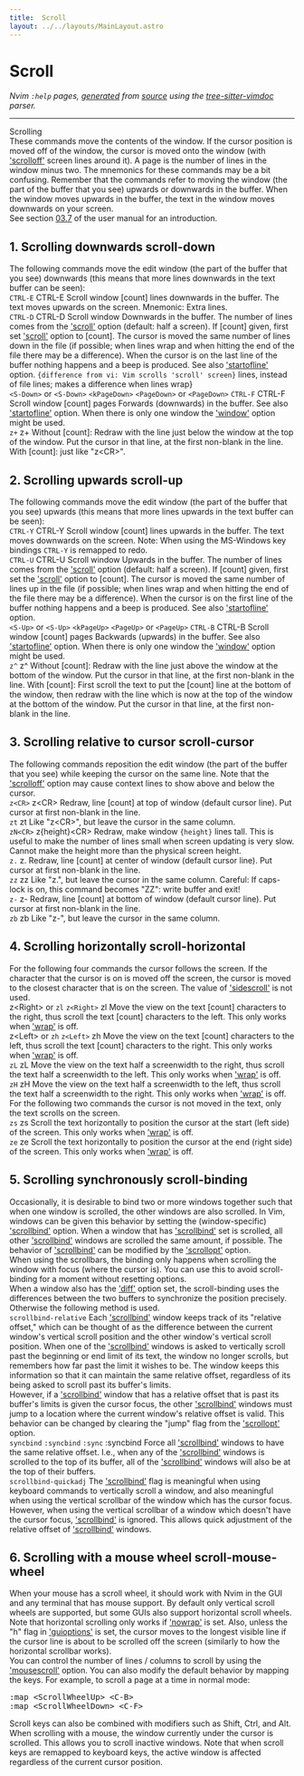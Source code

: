 ```yaml
---
title:  Scroll
layout: ../../layouts/MainLayout.astro
---
```


  <a name="scroll.txt"></a><a name="scrolling"></a><h1> Scroll</h1>
  <p>
    <i>
    Nvim <code>:help</code> pages, <a href="https://github.com/neovim/neovim/blob/master/scripts/gen_help_html.lua">generated</a>
    from <a href="https://github.com/neovim/neovim/blob/master/runtime/doc/scroll.txt">source</a>
    using the <a href="https://github.com/neovim/tree-sitter-vimdoc">tree-sitter-vimdoc</a> parser.
    </i>
  </p>
  <hr>
  <div class="old-help-para">Scrolling</div>
<div class="old-help-para">These commands move the contents of the window.  If the cursor position is
moved off of the window, the cursor is moved onto the window (with
<a href="options.html#'scrolloff'">'scrolloff'</a> screen lines around it).  A page is the number of lines in the
window minus two.  The mnemonics for these commands may be a bit confusing.
Remember that the commands refer to moving the window (the part of the buffer
that you see) upwards or downwards in the buffer.  When the window moves
upwards in the buffer, the text in the window moves downwards on your screen.</div>
<div class="old-help-para">See section <a href="usr_03.html#03.7">03.7</a> of the user manual for an introduction.</div>
<div class="old-help-para"><h2 class="help-heading">1. Scrolling downwards<span class="help-heading-tags">					<a name="scroll-down"></a><span class="help-tag">scroll-down</span></span></h2></div>
<div class="old-help-para">The following commands move the edit window (the part of the buffer that you
see) downwards (this means that more lines downwards in the text buffer can be
seen):</div>
<div class="old-help-para">							<a name="CTRL-E"></a><code class="help-tag-right">CTRL-E</code>
CTRL-E			Scroll window [count] lines downwards in the buffer.
			The text moves upwards on the screen.
			Mnemonic: Extra lines.</div>
<div class="old-help-para">							<a name="CTRL-D"></a><code class="help-tag-right">CTRL-D</code>
CTRL-D			Scroll window Downwards in the buffer.  The number of
			lines comes from the <a href="options.html#'scroll'">'scroll'</a> option (default: half a
			screen).  If [count] given, first set <a href="options.html#'scroll'">'scroll'</a> option
			to [count].  The cursor is moved the same number of
			lines down in the file (if possible; when lines wrap
			and when hitting the end of the file there may be a
			difference).  When the cursor is on the last line of
			the buffer nothing happens and a beep is produced.
			See also <a href="options.html#'startofline'">'startofline'</a> option.
			<code>{difference from vi: Vim scrolls 'scroll' screen}</code>
			lines, instead of file lines; makes a difference when
			lines wrap}</div>
<div class="old-help-para"><code>&lt;S-Down&gt;</code>	or				<a name="%3CS-Down%3E"></a><code class="help-tag-right">&lt;S-Down&gt;</code> <a name="%3CkPageDown%3E"></a><code class="help-tag">&lt;kPageDown&gt;</code>
<code>&lt;PageDown&gt;</code>	or				<a name="%3CPageDown%3E"></a><code class="help-tag-right">&lt;PageDown&gt;</code> <a name="CTRL-F"></a><code class="help-tag">CTRL-F</code>
CTRL-F			Scroll window [count] pages Forwards (downwards) in
			the buffer.  See also <a href="options.html#'startofline'">'startofline'</a> option.
			When there is only one window the <a href="options.html#'window'">'window'</a> option
			might be used.</div>
<div class="old-help-para">							<a name="z%2B"></a><code class="help-tag-right">z+</code>
z+			Without [count]: Redraw with the line just below the
			window at the top of the window.  Put the cursor in
			that line, at the first non-blank in the line.
			With [count]: just like "z&lt;CR&gt;".</div>
<div class="old-help-para"><h2 class="help-heading">2. Scrolling upwards<span class="help-heading-tags">					<a name="scroll-up"></a><span class="help-tag">scroll-up</span></span></h2></div>
<div class="old-help-para">The following commands move the edit window (the part of the buffer that you
see) upwards (this means that more lines upwards in the text buffer can be
seen):</div>
<div class="old-help-para">							<a name="CTRL-Y"></a><code class="help-tag-right">CTRL-Y</code>
CTRL-Y			Scroll window [count] lines upwards in the buffer.
			The text moves downwards on the screen.
			Note: When using the MS-Windows key bindings <code>CTRL-Y</code> is
			remapped to redo.</div>
<div class="old-help-para">							<a name="CTRL-U"></a><code class="help-tag-right">CTRL-U</code>
CTRL-U			Scroll window Upwards in the buffer.  The number of
			lines comes from the <a href="options.html#'scroll'">'scroll'</a> option (default: half a
			screen).  If [count] given, first set the <a href="options.html#'scroll'">'scroll'</a>
			option to [count].  The cursor is moved the same
			number of lines up in the file (if possible; when
			lines wrap and when hitting the end of the file there
			may be a difference).  When the cursor is on the first
			line of the buffer nothing happens and a beep is
			produced.  See also <a href="options.html#'startofline'">'startofline'</a> option.</div>
<div class="old-help-para"><code>&lt;S-Up&gt;</code>		or					<a name="%3CS-Up%3E"></a><code class="help-tag-right">&lt;S-Up&gt;</code> <a name="%3CkPageUp%3E"></a><code class="help-tag">&lt;kPageUp&gt;</code>
<code>&lt;PageUp&gt;</code>	or					<a name="%3CPageUp%3E"></a><code class="help-tag-right">&lt;PageUp&gt;</code> <a name="CTRL-B"></a><code class="help-tag">CTRL-B</code>
CTRL-B			Scroll window [count] pages Backwards (upwards) in the
			buffer.  See also <a href="options.html#'startofline'">'startofline'</a> option.
			When there is only one window the <a href="options.html#'window'">'window'</a> option
			might be used.</div>
<div class="old-help-para">							<a name="z%5E"></a><code class="help-tag-right">z^</code>
z^			Without [count]: Redraw with the line just above the
			window at the bottom of the window.  Put the cursor in
			that line, at the first non-blank in the line.
			With [count]: First scroll the text to put the [count]
			line at the bottom of the window, then redraw with the
			line which is now at the top of the window at the
			bottom of the window.  Put the cursor in that line, at
			the first non-blank in the line.</div>
<div class="old-help-para"><h2 class="help-heading">3. Scrolling relative to cursor<span class="help-heading-tags">				<a name="scroll-cursor"></a><span class="help-tag">scroll-cursor</span></span></h2></div>
<div class="old-help-para">The following commands reposition the edit window (the part of the buffer that
you see) while keeping the cursor on the same line.  Note that the <a href="options.html#'scrolloff'">'scrolloff'</a>
option may cause context lines to show above and below the cursor.</div>
<div class="old-help-para">							<a name="z%3CCR%3E"></a><code class="help-tag-right">z&lt;CR&gt;</code>
z&lt;CR&gt;			Redraw, line [count] at top of window (default
			cursor line).  Put cursor at first non-blank in the
			line.</div>
<div class="old-help-para">							<a name="zt"></a><code class="help-tag-right">zt</code>
zt			Like "z&lt;CR&gt;", but leave the cursor in the same
			column.</div>
<div class="old-help-para">							<a name="zN%3CCR%3E"></a><code class="help-tag-right">zN&lt;CR&gt;</code>
z{height}&lt;CR&gt;		Redraw, make window <code>{height}</code> lines tall.  This is
			useful to make the number of lines small when screen
			updating is very slow.  Cannot make the height more
			than the physical screen height.</div>
<div class="old-help-para">							<a name="z."></a><code class="help-tag-right">z.</code>
z.			Redraw, line [count] at center of window (default
			cursor line).  Put cursor at first non-blank in the
			line.</div>
<div class="old-help-para">							<a name="zz"></a><code class="help-tag-right">zz</code>
zz			Like "z.", but leave the cursor in the same column.
			Careful: If caps-lock is on, this command becomes
			"ZZ": write buffer and exit!</div>
<div class="old-help-para">							<a name="z-"></a><code class="help-tag-right">z-</code>
z-			Redraw, line [count] at bottom of window (default
			cursor line).  Put cursor at first non-blank in the
			line.</div>
<div class="old-help-para">							<a name="zb"></a><code class="help-tag-right">zb</code>
zb			Like "z-", but leave the cursor in the same column.</div>
<div class="old-help-para"><h2 class="help-heading">4. Scrolling horizontally<span class="help-heading-tags">				<a name="scroll-horizontal"></a><span class="help-tag">scroll-horizontal</span></span></h2></div>
<div class="old-help-para">For the following four commands the cursor follows the screen.  If the
character that the cursor is on is moved off the screen, the cursor is moved
to the closest character that is on the screen.  The value of <a href="options.html#'sidescroll'">'sidescroll'</a> is
not used.</div>
<div class="old-help-para">z&lt;Right&gt;    or						<a name="zl"></a><code class="help-tag-right">zl</code> <a name="z%3CRight%3E"></a><code class="help-tag">z&lt;Right&gt;</code>
zl			Move the view on the text [count] characters to the
			right, thus scroll the text [count] characters to the
			left.  This only works when <a href="options.html#'wrap'">'wrap'</a> is off.</div>
<div class="old-help-para">z&lt;Left&gt;      or						<a name="zh"></a><code class="help-tag-right">zh</code> <a name="z%3CLeft%3E"></a><code class="help-tag">z&lt;Left&gt;</code>
zh			Move the view on the text [count] characters to the
			left, thus scroll the text [count] characters to the
			right.  This only works when <a href="options.html#'wrap'">'wrap'</a> is off.</div>
<div class="old-help-para">							<a name="zL"></a><code class="help-tag-right">zL</code>
zL			Move the view on the text half a screenwidth to the
			right, thus scroll the text half a screenwidth to the
			left.  This only works when <a href="options.html#'wrap'">'wrap'</a> is off.</div>
<div class="old-help-para">							<a name="zH"></a><code class="help-tag-right">zH</code>
zH			Move the view on the text half a screenwidth to the
			left, thus scroll the text half a screenwidth to the
			right.  This only works when <a href="options.html#'wrap'">'wrap'</a> is off.</div>
<div class="old-help-para">For the following two commands the cursor is not moved in the text, only the
text scrolls on the screen.</div>
<div class="old-help-para">							<a name="zs"></a><code class="help-tag-right">zs</code>
zs			Scroll the text horizontally to position the cursor
			at the start (left side) of the screen.  This only
			works when <a href="options.html#'wrap'">'wrap'</a> is off.</div>
<div class="old-help-para">							<a name="ze"></a><code class="help-tag-right">ze</code>
ze			Scroll the text horizontally to position the cursor
			at the end (right side) of the screen.  This only
			works when <a href="options.html#'wrap'">'wrap'</a> is off.</div>
<div class="old-help-para"><h2 class="help-heading">5. Scrolling synchronously<span class="help-heading-tags">				<a name="scroll-binding"></a><span class="help-tag">scroll-binding</span></span></h2></div>
<div class="old-help-para">Occasionally, it is desirable to bind two or more windows together such that
when one window is scrolled, the other windows are also scrolled.  In Vim,
windows can be given this behavior by setting the (window-specific)
<a href="options.html#'scrollbind'">'scrollbind'</a> option.  When a window that has <a href="options.html#'scrollbind'">'scrollbind'</a> set is scrolled, all
other <a href="options.html#'scrollbind'">'scrollbind'</a> windows are scrolled the same amount, if possible.  The
behavior of <a href="options.html#'scrollbind'">'scrollbind'</a> can be modified by the <a href="options.html#'scrollopt'">'scrollopt'</a> option.</div>
<div class="old-help-para">When using the scrollbars, the binding only happens when scrolling the window
with focus (where the cursor is).  You can use this to avoid scroll-binding
for a moment without resetting options.</div>
<div class="old-help-para">When a window also has the <a href="options.html#'diff'">'diff'</a> option set, the scroll-binding uses the
differences between the two buffers to synchronize the position precisely.
Otherwise the following method is used.</div>
<div class="old-help-para">							<a name="scrollbind-relative"></a><code class="help-tag-right">scrollbind-relative</code>
Each <a href="options.html#'scrollbind'">'scrollbind'</a> window keeps track of its "relative offset," which can be
thought of as the difference between the current window's vertical scroll
position and the other window's vertical scroll position.  When one of the
<a href="options.html#'scrollbind'">'scrollbind'</a> windows is asked to vertically scroll past the beginning or end
limit of its text, the window no longer scrolls, but remembers how far past
the limit it wishes to be.  The window keeps this information so that it can
maintain the same relative offset, regardless of its being asked to scroll
past its buffer's limits.</div>
<div class="old-help-para">However, if a <a href="options.html#'scrollbind'">'scrollbind'</a> window that has a relative offset that is past its
buffer's limits is given the cursor focus, the other <a href="options.html#'scrollbind'">'scrollbind'</a> windows must
jump to a location where the current window's relative offset is valid.  This
behavior can be changed by clearing the "jump" flag from the <a href="options.html#'scrollopt'">'scrollopt'</a>
option.</div>
<div class="old-help-para">						<a name="syncbind"></a><code class="help-tag-right">syncbind</code> <a name="%3Asyncbind"></a><code class="help-tag">:syncbind</code> <a name="%3Async"></a><code class="help-tag">:sync</code>
:syncbind		Force all <a href="options.html#'scrollbind'">'scrollbind'</a> windows to have the same
			relative offset.  I.e., when any of the <a href="options.html#'scrollbind'">'scrollbind'</a>
			windows is scrolled to the top of its buffer, all of
			the <a href="options.html#'scrollbind'">'scrollbind'</a> windows will also be at the top of
			their buffers.</div>
<div class="old-help-para">							<a name="scrollbind-quickadj"></a><code class="help-tag-right">scrollbind-quickadj</code>
The <a href="options.html#'scrollbind'">'scrollbind'</a> flag is meaningful when using keyboard commands to vertically
scroll a window, and also meaningful when using the vertical scrollbar of the
window which has the cursor focus.  However, when using the vertical scrollbar
of a window which doesn't have the cursor focus, <a href="options.html#'scrollbind'">'scrollbind'</a> is ignored.
This allows quick adjustment of the relative offset of <a href="options.html#'scrollbind'">'scrollbind'</a> windows.</div>
<div class="old-help-para"><h2 class="help-heading">6. Scrolling with a mouse wheel<span class="help-heading-tags">				<a name="scroll-mouse-wheel"></a><span class="help-tag">scroll-mouse-wheel</span></span></h2></div>
<div class="old-help-para">When your mouse has a scroll wheel, it should work with Nvim in the GUI and
any terminal that has mouse support.  By default only vertical scroll wheels
are supported, but some GUIs also support horizontal scroll wheels.</div>
<div class="old-help-para">Note that horizontal scrolling only works if <a href="options.html#'nowrap'">'nowrap'</a> is set.  Also, unless
the "h" flag in <a href="options.html#'guioptions'">'guioptions'</a> is set, the cursor moves to the longest visible
line if the cursor line is about to be scrolled off the screen (similarly to
how the horizontal scrollbar works).</div>
<div class="old-help-para">You can control the number of lines / columns to scroll by using the
<a href="options.html#'mousescroll'">'mousescroll'</a> option. You can also modify the default behavior by mapping
the keys. For example, to scroll a page at a time in normal mode:<pre>:map &lt;ScrollWheelUp&gt; &lt;C-B&gt;
:map &lt;ScrollWheelDown&gt; &lt;C-F&gt;</pre>
Scroll keys can also be combined with modifiers such as Shift, Ctrl, and Alt.</div>
<div class="old-help-para">When scrolling with a mouse, the window currently under the cursor is
scrolled. This allows you to scroll inactive windows. Note that when scroll
keys are remapped to keyboard keys, the active window is affected regardless
of the current cursor position.</div>

  
  